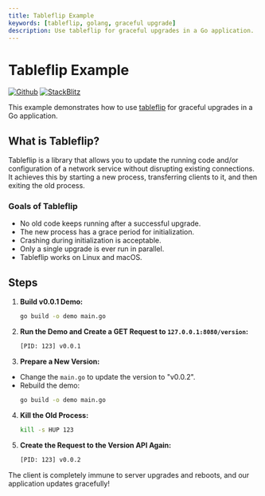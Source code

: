 ```yaml
---
title: Tableflip Example
keywords: [tableflip, golang, graceful upgrade]
description: Use tableflip for graceful upgrades in a Go application.
---
```


# Tableflip Example

[![Github](https://img.shields.io/static/v1?label=&message=Github&color=2ea44f&style=for-the-badge&logo=github)](https://github.com/gofiber/recipes/tree/master/tableflip) [![StackBlitz](https://img.shields.io/static/v1?label=&message=StackBlitz&color=2ea44f&style=for-the-badge&logo=StackBlitz)](https://stackblitz.com/github/gofiber/recipes/tree/master/tableflip)

This example demonstrates how to use [tableflip](https://github.com/cloudflare/tableflip) for graceful upgrades in a Go application.

## What is Tableflip?

Tableflip is a library that allows you to update the running code and/or configuration of a network service without disrupting existing connections. It achieves this by starting a new process, transferring clients to it, and then exiting the old process.

### Goals of Tableflip

- No old code keeps running after a successful upgrade.
- The new process has a grace period for initialization.
- Crashing during initialization is acceptable.
- Only a single upgrade is ever run in parallel.
- Tableflip works on Linux and macOS.

## Steps

1. **Build v0.0.1 Demo:**
    ```bash
    go build -o demo main.go
    ```

2. **Run the Demo and Create a GET Request to `127.0.0.1:8080/version`:**
    ```bash
    [PID: 123] v0.0.1
    ```

3. **Prepare a New Version:**
  - Change the `main.go` to update the version to "v0.0.2".
  - Rebuild the demo:
    ```bash
    go build -o demo main.go
    ```

4. **Kill the Old Process:**
    ```bash
    kill -s HUP 123
    ```

5. **Create the Request to the Version API Again:**
    ```bash
    [PID: 123] v0.0.2
    ```

The client is completely immune to server upgrades and reboots, and our application updates gracefully!
